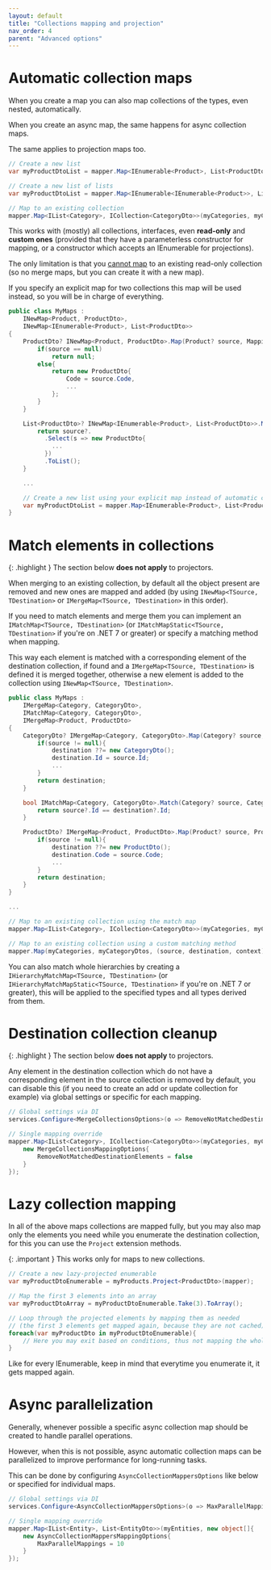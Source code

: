 ```yaml
---
layout: default
title: "Collections mapping and projection"
nav_order: 4
parent: "Advanced options"
---
```


# Automatic collection maps

When you create a map you can also map collections of the types, even nested, automatically.

When you create an async map, the same happens for async collection maps.

The same applies to projection maps too.

```csharp
// Create a new list
var myProductDtoList = mapper.Map<IEnumerable<Product>, List<ProductDto>>(myProducts);

// Create a new list of lists
var myProductDtoList = mapper.Map<IEnumerable<IEnumerable<Product>>, List<List<ProductDto>>>(myProductss);

// Map to an existing collection
mapper.Map<IList<Category>, ICollection<CategoryDto>>(myCategories, myCategoryDtos);
```

This works with (mostly) all collections, interfaces, even **read-only** and **custom ones** (provided that they have a parameterless constructor for mapping, or a constructor which accepts an IEnumerable<T> for projections).

The only limitation is that you <u>cannot map</u> to an existing read-only collection (so no merge maps, but you can create it with a new map).

If you specify an explicit map for two collections this map will be used instead, so you will be in charge of everything.

```csharp
public class MyMaps :
    INewMap<Product, ProductDto>,
    INewMap<IEnumerable<Product>, List<ProductDto>>
{
    ProductDto? INewMap<Product, ProductDto>.Map(Product? source, MappingContext context){
        if(source == null)
            return null;
        else{
            return new ProductDto{
                Code = source.Code,
                ...
            };
        }
    }

    List<ProductDto>? INewMap<IEnumerable<Product>, List<ProductDto>>.Map(IEnumerable<Product>? source, MappingContext context){
        return source?.
          .Select(s => new ProductDto{
            ...
          })
          .ToList();
    }

    ...

    // Create a new list using your explicit map instead of automatic collection mapping
    var myProductDtoList = mapper.Map<IEnumerable<Product>, List<ProductDto>>(myProducts);
}
```

# Match elements in collections 

{: .highlight }
The section below **does not apply** to projectors.

When merging to an existing collection, by default all the object present are removed and new ones are mapped and added (by using `INewMap<TSource, TDestination>` or `IMergeMap<TSource, TDestination>` in this order).

If you need to match elements and merge them you can implement an `IMatchMap<TSource, TDestination>` (or `IMatchMapStatic<TSource, TDestination>` if you're on .NET 7 or greater) or specify a matching method when mapping.

This way each element is matched with a corresponding element of the destination collection, if found and a `IMergeMap<TSource, TDestination>` is defined it is merged together, otherwise a new element is added to the collection using `INewMap<TSource, TDestination>`.

```csharp
public class MyMaps :
    IMergeMap<Category, CategoryDto>,
    IMatchMap<Category, CategoryDto>,
    IMergeMap<Product, ProductDto>
{
    CategoryDto? IMergeMap<Category, CategoryDto>.Map(Category? source, CategoryDto? destination, MappingContext context){
        if(source != null){
            destination ??= new CategoryDto();
            destination.Id = source.Id;
            ...
        }
        return destination;
    }

    bool IMatchMap<Category, CategoryDto>.Match(Category? source, CategoryDto? destination, MatchingContext context){
        return source?.Id == destination?.Id;
    }

    ProductDto? IMergeMap<Product, ProductDto>.Map(Product? source, ProductDto? destination, MappingContext context){
        if(source != null){
            destination ??= new ProductDto();
            destination.Code = source.Code;
            ...
        }
        return destination;
    }
}

...

// Map to an existing collection using the match map
mapper.Map<IList<Category>, ICollection<CategoryDto>>(myCategories, myCategoryDtos);

// Map to an existing collection using a custom matching method
mapper.Map(myCategories, myCategoryDtos, (source, destination, context) => source?.Code == destination?.Code);
```

You can also match whole hierarchies by creating a `IHierarchyMatchMap<TSource, TDestination>` (or `IHierarchyMatchMapStatic<TSource, TDestination>` if you're on .NET 7 or greater), this will be applied to the specified types and all types derived from them.

# Destination collection cleanup

{: .highlight }
The section below **does not apply** to projectors.

Any element in the destination collection which do not have a corresponding element
in the source collection is removed by default, you can disable this
(if you need to create an add or update collection for example) via global settings
or specific for each mapping.

```csharp
// Global settings via DI
services.Configure<MergeCollectionsOptions>(o => RemoveNotMatchedDestinationElements = false);

// Single mapping override
mapper.Map<IList<Category>, ICollection<CategoryDto>>(myCategories, myCategoryDtos, new object[]{
    new MergeCollectionsMappingOptions{
        RemoveNotMatchedDestinationElements = false
    }
});
```

# Lazy collection mapping

In all of the above maps collections are mapped fully, but you may also map only the elements you need while you enumerate the destination collection, for this you can use the `Project` extension methods.

{: .important }
This works only for maps to new collections.

```csharp
// Create a new lazy-projected enumerable
var myProductDtoEnumerable = myProducts.Project<ProductDto>(mapper);

// Map the first 3 elements into an array
var myProductDtoArray = myProductDtoEnumerable.Take(3).ToArray();

// Loop through the projected elements by mapping them as needed
// (the first 3 elements get mapped again, because they are not cached)
foreach(var myProductDto in myProductDtoEnumerable){
    // Here you may exit based on conditions, thus not mapping the whole collection
}
```

Like for every IEnumerable, keep in mind that everytime you enumerate it, it gets mapped again.

# Async parallelization

Generally, whenever possible a specific async collection map should be created to handle parallel operations.

However, when this is not possible, async automatic collection maps can be parallelized to improve performance for long-running tasks.

This can be done by configuring `AsyncCollectionMappersOptions` like below or specified for individual maps.

```csharp
// Global settings via DI
services.Configure<AsyncCollectionMappersOptions>(o => MaxParallelMappings = 10);

// Single mapping override
mapper.Map<IList<Entity>, List<EntityDto>>(myEntities, new object[]{
    new AsyncCollectionMappersMappingOptions{
        MaxParallelMappings = 10
    }
});
```